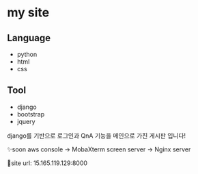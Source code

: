 


# my site



## Language

- python
- html
- css

## Tool

- django
- bootstrap
- jquery

django를 기반으로 로그인과 QnA 기능을 메인으로 가진 게시판 입니다!

✨soon
aws console -> MobaXterm
screen server -> Nginx server

🎊site url:
15.165.119.129:8000
